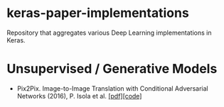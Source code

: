 # keras-paper-implementations
Repository that aggregates various Deep Learning implementations in Keras.    


# Unsupervised / Generative Models    
- Pix2Pix. Image-to-Image Translation with Conditional Adversarial Networks (2016), P. Isola et al. [[pdf]](https://arxiv.org/pdf/1611.07004.pdf)[[code]](https://github.com/williamFalcon/pix2pix-keras)
